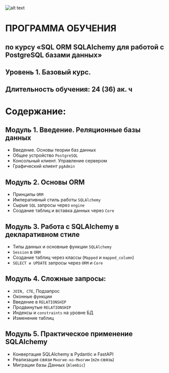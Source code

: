 
![alt text](img/shift_logo.png)

# ПРОГРАММА ОБУЧЕНИЯ
## по курсу «SQL ORM SQLAlchemy для работой с PostgreSQL базами данных»
## Уровень 1. Базовый курс.
## Длительность обучения: 24 (36) ак. ч

# Содержание:

## Модуль 1. Введение. Реляционные базы данных

* Введение. Основы теории баз данных 
* Общее устройство `PostgreSQL`
* Консольный клиент. Управление сервером
* Графический клиент `pgAdmin`


## Модуль 2. Основы ORM

* Принципы `ORM`
* Императивный стиль работы `SQLAlchemy`
* Сырые `SQL` запросы через `engine`
* Создание таблиц и вставка данных через `Core`


## Модуль 3. Работа с SQLAlchemy в декларативном стиле

* Типы данных и основные функции `SQLAlchemy`
* `Session` в `ORM` 
* Создание таблиц через классы (`Mapped` и `mapped_column`)
* `SELECT и UPDATE` запросы через `ORM` и `Core`

## Модуль 4. Сложные запросы:

* `JOIN, CTE`, Подзапрос
* Оконные функции
* Введение в `RELATIONSHIP`
* Продвинутые `RELATIONSHIP`
* Индексы и `constraints` на уровне БД
* Изменение таблиц


## Модуль 5. Практическое применение SQLAlchemy

* Конвертация SQLAlchemy в Pydantic и FastAPI
* Реализация связи `Многие-ко-Многим` (`m2m` связь)
* Миграции базы Данных (`Alembic`)
